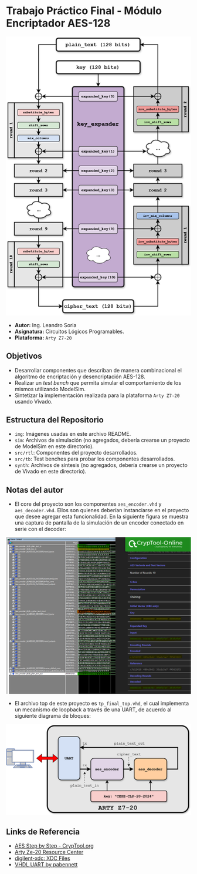# Trabajo Práctico Final - Módulo Encriptador AES-128

<p align="center">
  <img src="img/aes-blocks.png " />
</p>

* **Autor:** Ing. Leandro Soria
* **Asignatura:** Circuitos Lógicos Programables.
* **Plataforma:** `Arty Z7-20`

## Objetivos
* Desarrollar componentes que describan de manera combinacional el algoritmo de encriptación y desencriptación AES-128.
* Realizar un *test bench* que permita simular el comportamiento de los mismos utilizando ModelSim.
* Sintetizar la implementación realizada para la plataforma `Arty Z7-20` usando Vivado.

## Estructura del Repositorio
* `img`: Imágenes usadas en este archivo README.
* `sim`: Archivos de simulación (no agregados, debería crearse un proyecto de ModelSim en este directorio).
* `src/rtl`: Componentes del proyecto desarrollados.
* `src/tb`: Test benches para probar los componentes desarrollados.
* `synth`: Archivos de síntesis (no agregados, debería crearse un proyecto de Vivado en este directorio).

## Notas del autor
* El core del proyecto son los componentes `aes_encoder.vhd` y `aes_decoder.vhd`. Ellos son quienes deberían instanciarse en el proyecto que desee agregar esta funcionalidad. En la siguiente figura se muestra una captura de pantalla de la simulación de un encoder conectado en serie con el decoder:

![AES-128-SIM](img/aes-sim.png "AES-128 Sim")

* El archivo top de este proyecto es `tp_final_top.vhd`, el cual implementa un mecanismo de loopback a través de una UART, de acuerdo al siguiente diagrama de bloques:

![AES-128-DEMO](img/demo-blocks.png "AES-128 Demo")
## Links de Referencia
* [AES Step by Step - CrypTool.org ](https://www.cryptool.org/en/cto/aes-step-by-step)
* [Arty Ze-20 Resource Center](https://digilent.com/reference/programmable-logic/arty-z7/start?redirect=1)
* [digilent-xdc: XDC Files](https://github.com/Digilent/digilent-xdc/)
* [VHDL UART by pabennett](https://github.com/pabennett/uart)
